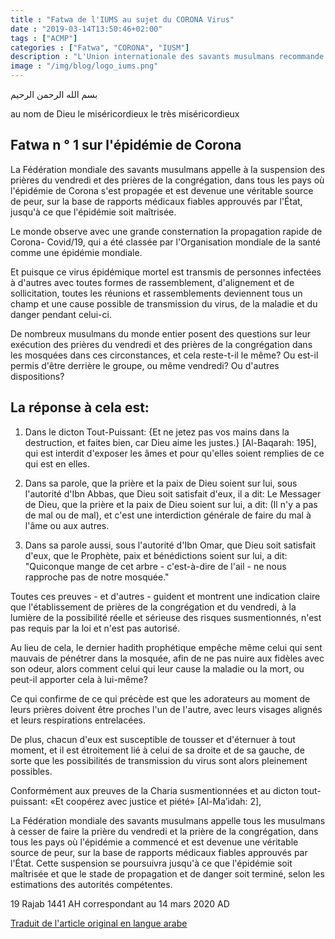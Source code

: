 ```yaml
---
title : "Fatwa de l'IUMS au sujet du CORONA Virus"
date : "2019-03-14T13:50:46+02:00"
tags : ["ACMP"]
categories : ["Fatwa", "CORONA", "IUSM"]
description : "L'Union internationale des savants musulmans recommande d'arrêter vendredi et les groupes dans tous les pays où l'épidémie de Corona se propage"
image : "/img/blog/logo_iums.png"
---
```



بسم الله الرحمن الرحيم


au nom de Dieu le miséricordieux le très miséricordieux

## Fatwa n ° 1 sur l'épidémie de Corona

La Fédération mondiale des savants musulmans appelle à la suspension des prières
du vendredi et des prières de la congrégation, dans tous les pays où l'épidémie
de Corona s'est propagée et est devenue une véritable source de peur, sur la
base de rapports médicaux fiables approuvés par l'État, jusqu'à ce que
l'épidémie soit maîtrisée.

Le monde observe avec une grande consternation la propagation rapide de Corona-
Covid/19, qui a été classée par l'Organisation mondiale de la santé comme une
épidémie mondiale.

Et puisque ce virus épidémique mortel est transmis de personnes infectées à
d'autres avec toutes formes de rassemblement, d'alignement et de sollicitation,
toutes les réunions et rassemblements deviennent tous un champ et une cause
possible de transmission du virus, de la maladie et du danger pendant celui-ci.

De nombreux musulmans du monde entier posent des questions sur leur exécution
des prières du vendredi et des prières de la congrégation dans les mosquées dans
ces circonstances, et cela reste-t-il le même? Ou est-il permis d'être derrière
le groupe, ou même vendredi? Ou d'autres dispositions?

## La réponse à cela est:

1. Dans le dicton Tout-Puissant: {Et ne jetez pas vos mains dans la destruction,
et faites bien, car Dieu aime les justes.} [Al-Baqarah: 195], qui est interdit
d'exposer les âmes et pour qu'elles soient remplies de ce qui est en elles.

2. Dans sa parole, que la prière et la paix de Dieu soient sur lui, sous
l'autorité d'Ibn Abbas, que Dieu soit satisfait d'eux, il a dit: Le Messager de
Dieu, que la prière et la paix de Dieu soient sur lui, a dit: (Il n'y a pas de
mal ou de mal), et c'est une interdiction générale de faire du mal à l'âme ou
aux autres.

3. Dans sa parole aussi, sous l'autorité d'Ibn Omar, que Dieu soit satisfait
d'eux, que le Prophète, paix et bénédictions soient sur lui, a dit: "Quiconque
mange de cet arbre - c'est-à-dire de l'ail - ne nous rapproche pas de notre
mosquée."

Toutes ces preuves - et d'autres - guident et montrent une indication claire que
l'établissement de prières de la congrégation et du vendredi, à la lumière de la
possibilité réelle et sérieuse des risques susmentionnés, n'est pas requis par
la loi et n'est pas autorisé.

Au lieu de cela, le dernier hadith prophétique empêche même celui qui sent
mauvais de pénétrer dans la mosquée, afin de ne pas nuire aux fidèles avec son
odeur, alors comment celui qui leur cause la maladie ou la mort, ou peut-il
apporter cela à lui-même?

Ce qui confirme de ce qui précède est que les adorateurs au moment de leurs
prières doivent être proches l'un de l'autre, avec leurs visages alignés et
leurs respirations entrelacées.

De plus, chacun d'eux est susceptible de tousser et d'éternuer à tout moment, et
il est étroitement lié à celui de sa droite et de sa gauche, de sorte que les
possibilités de transmission du virus sont alors pleinement possibles.

Conformément aux preuves de la Charia susmentionnées et au dicton tout-puissant:
«Et coopérez avec justice et piété» [Al-Ma’idah: 2],

La Fédération mondiale des savants musulmans appelle tous les musulmans à cesser
de faire la prière du vendredi et la prière de la congrégation, dans tous les
pays où l'épidémie a commencé et est devenue une véritable source de peur, sur
la base de rapports médicaux fiables approuvés par l'État. Cette suspension se
poursuivra jusqu'à ce que l'épidémie soit maîtrisée et que le stade de
propagation et de danger soit terminé, selon les estimations des autorités
compétentes.

19 Rajab 1441 AH correspondant au 14 mars 2020 AD

[Traduit de l'article original en langue arabe](http://www.iumsonline.org/ar/ContentDetails.aspx?ID=11084)
